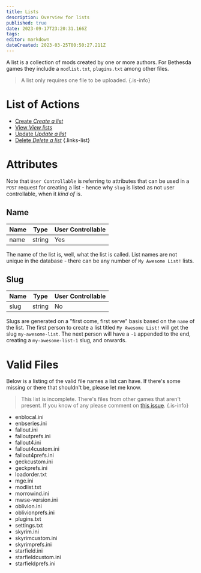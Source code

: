 ```yaml
---
title: Lists
description: Overview for lists
published: true
date: 2023-09-17T23:20:31.166Z
tags: 
editor: markdown
dateCreated: 2023-03-25T00:50:27.211Z
---
```


A list is a collection of mods created by one or more authors. For Bethesda games they include a `modlist.txt`, `plugins.txt` among other files.

> A list only requires one file to be uploaded.
{.is-info}

# List of Actions

- [Create *Create a list*](/lists/create)
- [View *View lists*](/lists/view)
- [Update *Update a list*](/lists/update)
- [Delete *Delete a list*](/lists/delete)
{.links-list}


# Attributes

Note that `User Controllable` is referring to attributes that can be used in a `POST` request for creating a list - hence why `slug` is listed as not user controllable, when it *kind of* is.

## Name

| Name | Type   | User Controllable |
| ---- | ------ | ----------------- |
| name | string | Yes               |

The name of the list is, well, what the list is called. List names are not unique in the database - there can be any number of `My Awesome List!` lists.

## Slug

| Name | Type   | User Controllable |
| ---- | ------ | ----------------- |
| slug | string | No                |

Slugs are generated on a "first come, first serve" basis based on the `name` of the list. The first person to create a list titled `My Awesome List!` will get the slug `my-awesome-list`. The next person will have a `-1` appended to the end, creating a `my-awesome-list-1` slug, and onwards. 

# Valid Files

Below is a listing of the valid file names a list can have. If there's some missing or there that shouldn't be, please let me know.

> This list is incomplete. There's files from other games that aren't present. If you know of any please comment on [this issue](https://github.com/phinocio/loadorderlibrary/issues/39).
{.is-info}


- enblocal.ini
- enbseries.ini
- fallout.ini
- falloutprefs.ini
- fallout4.ini
- fallout4custom.ini
- fallout4prefs.ini
- geckcustom.ini
- geckprefs.ini
- loadorder.txt
- mge.ini
- modlist.txt
- morrowind.ini
- mwse-version.ini
- oblivion.ini
- oblivionprefs.ini
- plugins.txt
- settings.txt
- skyrim.ini
- skyrimcustom.ini
- skyrimprefs.ini
- starfield.ini
- starfieldcustom.ini
- starfieldprefs.ini